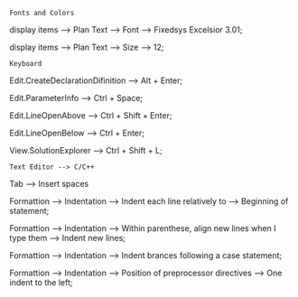 `Fonts and Colors`

display items --> Plan Text --> Font --> Fixedsys Excelsior 3.01;

display items --> Plan Text --> Size --> 12;

`Keyboard`

Edit.CreateDeclarationDifinition --> Alt + Enter;

Edit.ParameterInfo --> Ctrl + Space;

Edit.LineOpenAbove --> Ctrl + Shift + Enter;

Edit.LineOpenBelow --> Ctrl + Enter;

View.SolutionExplorer --> Ctrl + Shift + L;

`Text Editor --> C/C++`

Tab --> Insert spaces

Formattion --> Indentation --> Indent each line relatively to --> Beginning of statement;

Formattion --> Indentation --> Within parenthese, align new lines when I type them --> Indent new lines;

Formattion --> Indentation --> Indent brances following a case statement;

Formattion --> Indentation --> Position of preprocessor directives --> One indent to the left;




